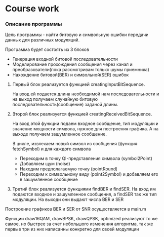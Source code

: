 ﻿# Course work

### Описание программы

Цель программы - найти битовую и символьную ошибки передачи данных для различных модуляций.

Программа будет состоять из 3 блоков
  - Генерация входной битовой последовательности
  - Моделирование прохождения сообщения через канал и преобразователи(пока рассмотривам только шумы приемника)
  - Нахождение битовой(BER) и символьной(SER) ошибок

1. Первый блок реализуется функцией creatingInputBitSequence. 

   На вход ей подается длина необходимой нам последовательности и на выход получаем случайную 
   битовую последовательность(сообщение) заданой длины.



1. Второй блок реализуется функцией creatingReceivedBitSequence. 

   На вход этой функции подаем входное сообщение, тип модуляции и значение мощности символа, нужное для построения графика.
   А на выходе получаем зашумленное сообщение.

   В цикле, извлекаем новый символ из сообщения (функция fetchSymbol) и для каждого символа
     - Переходим в точку QI-представления символа (symbol2Point)
     - Добавляем щум (noise)
     - Находим предполагаемую точку (pointRound)
     - Переходим к символьному виду (point2Symbol) и добавляем его в зашумленное сообщение

1. Третий блок реализуется функциями findBER и findSER. На вход им подаются входное и зашумленное сообщения, а findSER так 
же тип модуляции. На выходи они выдают числа BER и SER

Построение графиков BER и SER от SNR осуществляется в main.m

Функции draw16QAM, drawBPSK, drawQPSK, optimized реализуют то же самое, но быстрее за счет небольшого изменения алгоритма,
так же первые три из них написанны конкретно для своей модуляции